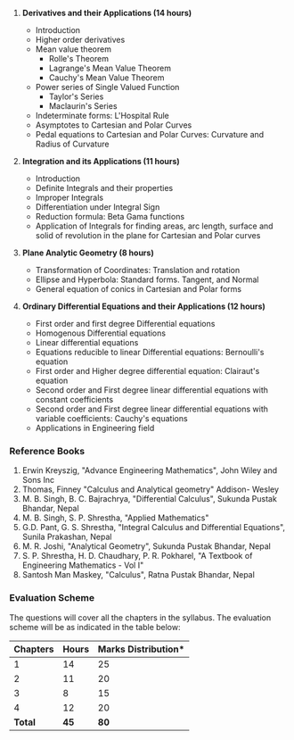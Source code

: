 1. **Derivatives and their Applications (14 hours)**
   * Introduction
   * Higher order derivatives
   * Mean value theorem
      * Rolle's Theorem
      * Lagrange's Mean Value Theorem
      * Cauchy's Mean Value Theorem
   * Power series of Single Valued Function
      * Taylor's Series
      * Maclaurin's Series 
   * Indeterminate forms: L'Hospital Rule
   * Asymptotes to Cartesian and Polar Curves
   * Pedal equations to Cartesian and Polar Curves: Curvature and Radius of Curvature

2. **Integration and its Applications (11 hours)**
   * Introduction
   * Definite Integrals and their properties
   * Improper Integrals
   * Differentiation under Integral Sign
   * Reduction formula: Beta Gama functions
   * Application of Integrals for finding areas, arc length, surface and solid of revolution in the plane for Cartesian and Polar curves

3. **Plane Analytic Geometry (8 hours)**
   * Transformation of Coordinates: Translation and rotation
   * Ellipse and Hyperbola: Standard forms. Tangent, and Normal
   * General equation of conics in Cartesian and Polar forms

4. **Ordinary Differential Equations and their Applications (12 hours)**
   * First order and first degree Differential equations
   * Homogenous Differential equations
   * Linear differential equations
   * Equations reducible to linear Differential equations: Bernoulli's equation 
   * First order and Higher degree differential equation: Clairaut's equation
   * Second order and First degree linear differential equations with constant coefficients
   * Second order and First degree linear differential equations with variable coefficients: Cauchy's equations
   * Applications in Engineering field

### Reference Books

1. Erwin Kreyszig, "Advance Engineering Mathematics", John Wiley and Sons Inc
2. Thomas, Finney "Calculus and Analytical geometry" Addison- Wesley
3. M. B. Singh, B. C. Bajrachrya, "Differential Calculus", Sukunda Pustak Bhandar, Nepal
4. M. B. Singh,  S. P. Shrestha, "Applied Mathematics"
5. G.D. Pant, G. S. Shrestha, "Integral Calculus and Differential Equations", Sunila Prakashan, Nepal
6. M. R. Joshi, "Analytical Geometry", Sukunda Pustak Bhandar, Nepal
7. S. P. Shrestha, H. D. Chaudhary, P. R. Pokharel, "A Textbook of Engineering Mathematics - Vol I"
8. Santosh Man Maskey, "Calculus", Ratna Pustak Bhandar, Nepal

### Evaluation Scheme

The questions will cover all the chapters in the syllabus. The evaluation scheme will be as indicated in the table below:

| Chapters  | Hours  | Marks Distribution* |
| --------- | ------ | ------------------- |
| 1         | 14     | 25                  |
| 2         | 11     | 20                  |
| 3         | 8      | 15                  |
| 4         | 12     | 20                  |
| **Total** | **45** | **80**              |


